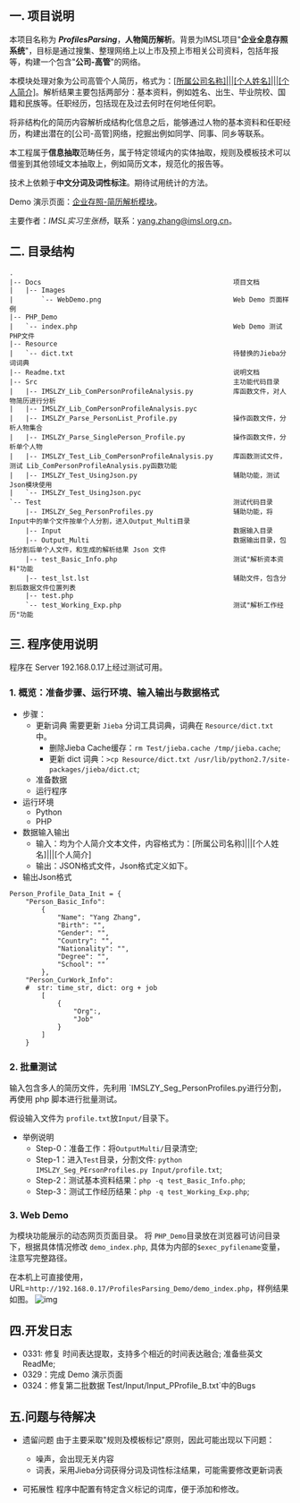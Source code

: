 ## 一. 项目说明
本项目名称为 ***ProfilesParsing***，**人物简历解析**。背景为IMSL项目"**企业全息存照系统**"，目标是通过搜集、整理网络上以上市及预上市相关公司资料，包括年报等，构建一个包含"**公司-高管**"的网络。

本模块处理对象为公司高管个人简历，格式为：<u>[所属公司名称]|||[个人姓名]|||[个人简介]</u>。解析结果主要包括两部分：基本资料，例如姓名、出生、毕业院校、国籍和民族等。任职经历，包括现在及过去何时在何地任何职。

将非结构化的简历内容解析成结构化信息之后，能够通过人物的基本资料和任职经历，构建出潜在的[公司-高管]网络，挖掘出例如同学、同事、同乡等联系。

本工程属于**信息抽取**范畴任务，属于特定领域内的实体抽取，规则及模板技术可以借鉴到其他领域文本抽取上，例如简历文本，规范化的报告等。

技术上依赖于**中文分词及词性标注**。期待试用统计的方法。

Demo 演示页面：[企业存照-简历解析模块](`https://192.168.0.17/ProfilesParsing_Demo/index.php`)。

主要作者：*IMSL实习生张杨*，联系：<a href="yang.zhang@imsl.org.cn">yang.zhang@imsl.org.cn</a>。


## 二. 目录结构
```
.
|-- Docs												项目文档
|	|-- Images
|		`-- WebDemo.png									Web Demo 页面样例
|-- PHP_Demo
|	`-- index.php										Web Demo 测试PHP文件
|-- Resource
|	`-- dict.txt										待替换的Jieba分词词典
|-- Readme.txt											说明文档
|-- Src													主功能代码目录
|   |-- IMSLZY_Lib_ComPersonProfileAnalysis.py			库函数文件，对人物简历进行分析
|   |-- IMSLZY_Lib_ComPersonProfileAnalysis.pyc
|   |-- IMSLZY_Parse_PersonList_Profile.py				操作函数文件，分析人物集合
|   |-- IMSLZY_Parse_SinglePerson_Profile.py			操作函数文件，分析单个人物
|   |-- IMSLZY_Test_Lib_ComPersonProfileAnalysis.py		库函数测试文件，测试 Lib_ComPersonProfileAnalysis.py函数功能
|   |-- IMSLZY_Test_UsingJson.py						辅助功能，测试Json模块使用
|   `-- IMSLZY_Test_UsingJson.pyc
`-- Test											    测试代码目录
    |-- IMSLZY_Seg_PersonProfiles.py					辅助功能，将Input中的单个文件按单个人分割，进入Output_Multi目录
    |-- Input											数据输入目录
    |-- Output_Multi									数据输出目录，包括分割后单个人文件，和生成的解析结果 Json 文件
    |-- test_Basic_Info.php								测试"解析资本资料"功能
    |-- test_lst.lst									辅助文件，包含分割后数据文件位置列表
    |-- test.php
    `-- test_Working_Exp.php							测试"解析工作经历"功能
```



## 三. 程序使用说明
程序在 Server 192.168.0.17上经过测试可用。

### 1. 概览：准备步骤、运行环境、输入输出与数据格式
- 步骤：
	- 更新词典
	需要更新 `Jieba` 分词工具词典，词典在 `Resource/dict.txt` 中。
		- 删除Jieba Cache缓存：`rm Test/jieba.cache /tmp/jieba.cache`;
		- 更新 dict 词典：`>cp Resource/dict.txt /usr/lib/python2.7/site-packages/jieba/dict.ct`;
	- 准备数据
	- 运行程序
- 运行环境
	- Python
	- PHP
- 数据输入输出
	- 输入：均为个人简介文本文件，内容格式为：[所属公司名称]|||[个人姓名]|||[个人简介]
	- 输出：JSON格式文件，Json格式定义如下。
- 输出Json格式

```
Person_Profile_Data_Init = {
    "Person_Basic_Info":
        {
            "Name": "Yang Zhang",
            "Birth": "",
            "Gender": "",
            "Country": "",
            "Nationality": "",
            "Degree": "",
            "School": ""
        },
    "Person_CurWork_Info":
    #  str: time_str, dict: org + job
        [
			{
				"Org":,
				"Job"
			}
		]
    }
```
### 2. 批量测试
输入包含多人的简历文件，先利用 `IMSLZY_Seg_PersonProfiles.py进行分割，再使用 php 脚本进行批量测试。

假设输入文件为 `profile.txt`放`Input/`目录下。
- 举例说明
	- Step-0：准备工作：将`OutputMulti/`目录清空;
	- Step-1：进入`Test`目录，分割文件: `python IMSLZY_Seg_PErsonProfiles.py Input/profile.txt`;
	- Step-2：测试基本资料结果：`php -q test_Basic_Info.php`;
	- Step-3：测试工作经历结果：`php -q test_Working_Exp.php`;

### 3. Web Demo
为模块功能展示的动态网页页面目录。
将 `PHP_Demo`目录放在浏览器可访问目录下，根据具体情况修改 `demo_index.php`, 具体为内部的`$exec_pyfilename`变量，注意写完整路径。

在本机上可直接使用，URL=`http://192.168.0.17/ProfilesParsing_Demo/demo_index.php`，样例结果如图。
![img](https://github.com/csyoungz/Profiles_Parsing/tree/master/Docs/Images/WebDemo.PNG)

## 四.开发日志
- 0331: 修复 时间表达提取，支持多个相近的时间表达融合; 准备些英文ReadMe;
- 0329：完成 Demo 演示页面
- 0324：修复第二批数据 Test/Input/Input_PProfile_B.txt`中的Bugs

## 五.问题与待解决
- 遗留问题
由于主要采取"规则及模板标记"原则，因此可能出现以下问题：
	- 噪声，会出现无关内容
	- 词表，采用Jieba分词获得分词及词性标注结果，可能需要修改更新词表

- 可拓展性
程序中配置有特定含义标记的词库，便于添加和修改。
